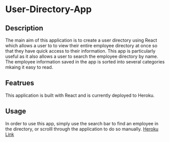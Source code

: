 # User-Directory-App

## Description 
The main aim of this application is to create a user directory using React which allows a user to to view their entire employee directory at once so that they have quick access to their information. This app is particularly useful as it also allows a user to search the employee directory by name. The employee information saved in the app is sorted into several categories mkaing it easy to read. 


## Featrues 
This application is built with React and is currently deployed to Heroku.

## Usage 
In order to use this app, simply use the search bar to find an employee in the directory, or scrolll through the application to do so manually. 
[Heroku Link](https://arcane-hollows-92937.herokuapp.com/)
